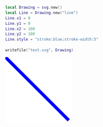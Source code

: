 ```lua
local Drawing = svg.new()
local Line = Drawing.new("line")
Line.x1 = 0
Line.y1 = 0
Line.x2 = 100
Line.y2 = 100
Line.style = "stroke:blue;stroke-width:5"

writefile("test.svg", Drawing)
```

![result](https://raw.githubusercontent.com/0zBug/svg/main/test2.svg)
